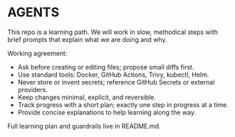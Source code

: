 # AGENTS

This repo is a learning path. We will work in slow, methodical steps with brief prompts that explain what we are doing and why.

Working agreement:
- Ask before creating or editing files; propose small diffs first.
- Use standard tools: Docker, GitHub Actions, Trivy, kubectl, Helm.
- Never store or invent secrets; reference GitHub Secrets or external providers.
- Keep changes minimal, explicit, and reversible.
- Track progress with a short plan; exactly one step in progress at a time.
- Provide concise explanations to help learning along the way.

Full learning plan and guardrails live in README.md.

